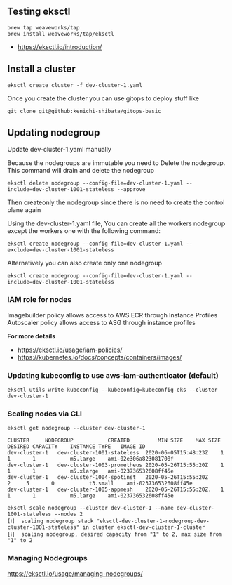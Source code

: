 Testing eksctl
------

```
brew tap weaveworks/tap
brew install weaveworks/tap/eksctl
```

* https://eksctl.io/introduction/


Install a cluster
------
```
eksctl create cluster -f dev-cluster-1.yaml
```

Once you create the cluster you can use gitops to deploy stuff like

```
git clone git@github:kenichi-shibata/gitops-basic
```

Updating nodegroup
----

Update dev-cluster-1.yaml manually

Because the nodegroups are immutable you need to Delete the nodegroup. This
command will drain and delete the nodegroup

```
eksctl delete nodegroup --config-file=dev-cluster-1.yaml --include=dev-cluster-1001-stateless --approve
```

Then createonly the nodegroup since there is no need to create the control
plane again

Using the dev-cluster-1.yaml file, You can create all the workers nodegroup except the workers one with the following command:

```
eksctl create nodegroup --config-file=dev-cluster-1.yaml --exclude=dev-cluster-1001-stateless

```

Alternatively you can also create only one nodegroup

```
eksctl create nodegroup --config-file=dev-cluster-1.yaml --include=dev-cluster-1001-stateless
```

### IAM role for nodes

Imagebuilder policy allows access to AWS ECR through Instance Profiles
Autoscaler policy allows access to ASG through instance profiles

**For more details**
- https://eksctl.io/usage/iam-policies/
- https://kubernetes.io/docs/concepts/containers/images/

### Updating kubeconfig to use aws-iam-authenticator (default)

```
eksctl utils write-kubeconfig --kubeconfig=kubeconfig-eks --cluster dev-cluster-1
```

### Scaling nodes via CLI

```
eksctl get nodegroup --cluster dev-cluster-1

CLUSTER		NODEGROUP			CREATED			MIN SIZE	MAX SIZE	DESIRED CAPACITY	INSTANCE TYPE	IMAGE ID
dev-cluster-1	dev-cluster-1001-stateless	2020-06-05T15:48:23Z	1		1		1			m5.large	ami-02e306a823081708f
dev-cluster-1	dev-cluster-1003-prometheus	2020-05-26T15:55:20Z	1		1		1			m5.xlarge	ami-023736532608ff45e
dev-cluster-1	dev-cluster-1004-spotinst	2020-05-26T15:55:20Z	  2		5		0			t3.small	ami-023736532608ff45e
dev-cluster-1	dev-cluster-1005-appmesh	2020-05-26T15:55:20Z.   1		1		1			m5.large	ami-023736532608ff45e

eksctl scale nodegroup --cluster dev-cluster-1 --name dev-cluster-1001-stateless --nodes 2
[ℹ]  scaling nodegroup stack "eksctl-dev-cluster-1-nodegroup-dev-cluster-1001-stateless" in cluster eksctl-dev-cluster-1-cluster
[ℹ]  scaling nodegroup, desired capacity from "1" to 2, max size from "1" to 2
```

### Managing Nodegroups

https://eksctl.io/usage/managing-nodegroups/


